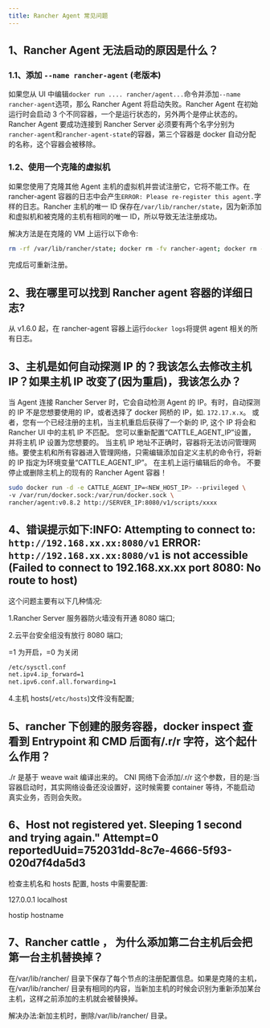 ```yaml
---
title: Rancher Agent 常见问题
---
```


## 1、Rancher Agent 无法启动的原因是什么？

### 1.1、添加 `--name rancher-agent` (老版本)

如果您从 UI 中编辑`docker run .... rancher/agent...`命令并添加`--name rancher-agent`选项，那么 Rancher Agent 将启动失败。Rancher Agent 在初始运行时会启动 3 个不同容器，一个是运行状态的，另外两个是停止状态的。Rancher Agent 要成功连接到 Rancher Server 必须要有两个名字分别为`rancher-agent`和`rancher-agent-state`的容器，第三个容器是 docker 自动分配的名称，这个容器会被移除。

### 1.2、使用一个克隆的虚拟机

如果您使用了克隆其他 Agent 主机的虚拟机并尝试注册它，它将不能工作。在 rancher-agent 容器的日志中会产生`ERROR: Please re-register this agent.`字样的日志。Rancher 主机的唯一 ID 保存在`/var/lib/rancher/state`，因为新添加和虚拟机和被克隆的主机有相同的唯一 ID，所以导致无法注册成功。

解决方法是在克隆的 VM 上运行以下命令:

```bash
rm -rf /var/lib/rancher/state; docker rm -fv rancher-agent; docker rm -fv rancher-agent-state
```

完成后可重新注册。

## 2、我在哪里可以找到 Rancher agent 容器的详细日志?

从 v1.6.0 起，在 rancher-agent 容器上运行`docker logs`将提供 agent 相关的所有日志。

## 3、主机是如何自动探测 IP 的？我该怎么去修改主机 IP？如果主机 IP 改变了(因为重启)，我该怎么办？

当 Agent 连接 Rancher Server 时，它会自动检测 Agent 的 IP。有时，自动探测的 IP 不是您想要使用的 IP，或者选择了 docker 网桥的 IP，如. `172.17.x.x`。
或者，您有一个已经注册的主机，当主机重启后获得了一个新的 IP, 这个 IP 将会和 Rancher UI 中的主机 IP 不匹配。
您可以重新配置“CATTLE_AGENT_IP”设置，并将主机 IP 设置为您想要的。
当主机 IP 地址不正确时，容器将无法访问管理网络。要使主机和所有容器进入管理网络，只需编辑添加自定义主机的命令行，将新的 IP 指定为环境变量“CATTLE_AGENT_IP”。 在主机上运行编辑后的命令。 不要停止或删除主机上的现有的 Rancher Agent 容器！

```bash
sudo docker run -d -e CATTLE_AGENT_IP=<NEW_HOST_IP> --privileged \
-v /var/run/docker.sock:/var/run/docker.sock \
rancher/agent:v0.8.2 http://SERVER_IP:8080/v1/scripts/xxxx
```

## 4、错误提示如下:INFO: Attempting to connect to: `http://192.168.xx.xx:8080/v1` ERROR: `http://192.168.xx.xx:8080/v1` is not accessible (Failed to connect to 192.168.xx.xx port 8080: No route to host)

这个问题主要有以下几种情况:

1.Rancher Server 服务器防火墙没有开通 8080 端口;

2.云平台安全组没有放行 8080 端口;


=1 为开启，=0 为关闭

```bash
/etc/sysctl.conf
net.ipv4.ip_forward=1
net.ipv6.conf.all.forwarding=1
```

4.主机 hosts(`/etc/hosts`)文件没有配置;

## 5、rancher 下创建的服务容器，docker inspect 查看到 Entrypoint 和 CMD 后面有/.r/r 字符，这个起什么作用？

./r 是基于 weave wait 编译出来的。
CNI 网络下会添加/.r/r 这个参数，目的是:当容器启动时，其实网络设备还没设置好，这时候需要 container 等待，不能启动真实业务，否则会失败。

## 6、Host not registered yet. Sleeping 1 second and trying again." Attempt=0 reportedUuid=752031dd-8c7e-4666-5f93-020d7f4da5d3

检查主机名和 hosts 配置, hosts 中需要配置:

127.0.0.1 localhost

hostip hostname

## 7、Rancher cattle ， 为什么添加第二台主机后会把第一台主机替换掉？

在/var/lib/rancher/ 目录下保存了每个节点的注册配置信息。如果是克隆的主机，在/var/lib/rancher/ 目录有相同的内容，当新加主机的时候会识别为重新添加某台主机，这样之前添加的主机就会被替换掉。

解决办法:新加主机时，删除/var/lib/rancher/ 目录。
